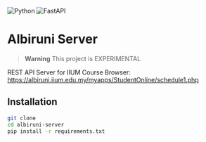 ![Python](https://img.shields.io/badge/python-3670A0?style=for-the-badge&logo=python&logoColor=ffdd54)
![FastAPI](https://img.shields.io/badge/FastAPI-005571?style=for-the-badge&logo=fastapi)

# Albiruni Server

>**Warning** This project is EXPERIMENTAL

REST API Server for IIUM Course Browser: https://albiruni.iium.edu.my/myapps/StudentOnline/schedule1.php

## Installation

```bash
git clone
cd albiruni-server
pip install -r requirements.txt
```
